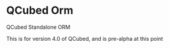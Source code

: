 # QCubed Orm
QCubed Standalone ORM

This is for version 4.0 of QCubed, and is pre-alpha at this point
